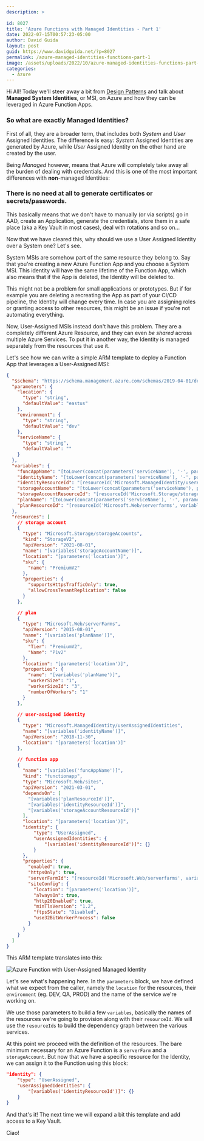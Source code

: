 ```yaml
---
description: >
  
id: 8027
title: 'Azure Functions with Managed Identities - Part 1'
date: 2022-07-15T00:57:23-05:00
author: David Guida
layout: post
guid: https://www.davidguida.net/?p=8027
permalink: /azure-managed-identities-functions-part-1
image: /assets/uploads/2022/10/azure-managed-identities-functions-part-1.jpg
categories:  
  - Azure
---
```


Hi All! Today we'll steer away a bit from <a href='/is-dependency-injection-dead-part-1' target='_blank'>Design Patterns</a> and talk about **Managed System Identities**, or MSI, on Azure and how they can be leveraged in Azure Function Apps.

### So what are exactly **Managed Identities**? 

First of all, they are a broader term, that includes both *System* and *User* Assigned Identities. The difference is easy: *System* Assigned Identities are generated by Azure, while *User* Assigned Identity on the other hand are created by the user.

Being *Managed* however, means that Azure will completely take away all the burden of dealing with credentials. And this is one of the most important differences with **non**-managed Identities:

### There is no need at all to generate certificates or secrets/passwords.

This basically means that we don't have to manually (or via scripts) go in AAD, create an Application, generate the credentials, store them in a safe place (aka a Key Vault in most cases), deal with rotations and so on...

Now that we have cleared this, why should we use a User Assigned Identity over a System one? Let's see.

System MSIs are somehow part of the same resource they belong to. Say that you're creating a new Azure Function App and you choose a System MSI. This identity will have the same lifetime of the Function App, which also means that if the App is deleted, the Identity will be deleted to.

This might not be a problem for small applications or prototypes. But if for example you are deleting a recreating the App as part of your CI/CD pipeline, the Identity will change every time. In case you are assigning roles or granting access to other resources, this might be an issue if you're not automating everything.

Now, User-Assigned MSIs instead don't have this problem. They are a completely different Azure Resource, and they can even *be shared* across multiple Azure Services. To put it in another way, the Identity is managed separately from the resources that use it.

Let's see how we can write a simple ARM template to deploy a Function App that leverages a User-Assigned MSI:

```json
{
  "$schema": "https://schema.management.azure.com/schemas/2019-04-01/deploymentTemplate.json#",
  "parameters": { 
    "location": {
      "type": "string",
      "defaultValue": "eastus"
    },
    "environment": {
      "type": "string",
      "defaultValue": "dev"
    },
    "serviceName": {
      "type": "string",
      "defaultValue": ""
    }
  },
  "variables": {
    "funcAppName": "[toLower(concat(parameters('serviceName'), '-', parameters('environment')))]",
    "identityName": "[toLower(concat(parameters('serviceName'), '-', parameters('environment')))]",
    "identityResourceId": "[resourceId('Microsoft.ManagedIdentity/userAssignedIdentities', variables('identityName'))]",
    "storageAccountName": "[toLower(concat(parameters('serviceName'), parameters('environment')))]",
    "storageAccountResourceId": "[resourceId('Microsoft.Storage/storageAccounts', variables('storageAccountName'))]",
    "planName": "[toLower(concat(parameters('serviceName'), '-', parameters('environment')))]",
    "planResourceId": "[resourceId('Microsoft.Web/serverfarms', variables('planName'))]"
  },
  "resources": [
    // storage account
    {
      "type": "Microsoft.Storage/storageAccounts",
      "kind": "StorageV2",
      "apiVersion": "2021-08-01",
      "name": "[variables('storageAccountName')]",
      "location": "[parameters('location')]",
      "sku": {
        "name": "PremiumV2"
      },
      "properties": {
        "supportsHttpsTrafficOnly": true,
        "allowCrossTenantReplication": false
      }
    },

    // plan
    {
      "type": "Microsoft.Web/serverFarms",
      "apiVersion": "2015-08-01",
      "name": "[variables('planName')]",
      "sku": {
        "Tier": "PremiumV2",
        "Name": "P1v2"
      },
      "location": "[parameters('location')]",
      "properties": {
        "name": "[variables('planName')]",
        "workerSize": "1",
        "workerSizeId": "3",
        "numberOfWorkers": "1"
      }
    },

    // user-assigned identity
    {
      "type": "Microsoft.ManagedIdentity/userAssignedIdentities",
      "name": "[variables('identityName')]",
      "apiVersion": "2018-11-30",
      "location": "[parameters('location')]"
    },

    // function app
    {
      "name": "[variables('funcAppName')]",
      "kind": "functionapp",
      "type": "Microsoft.Web/sites",
      "apiVersion": "2021-03-01",
      "dependsOn": [
        "[variables('planResourceId')]",
        "[variables('identityResourceId')]",
        "[variables('storageAccountResourceId')]"
      ],
      "location": "[parameters('location')]",
      "identity": {
          "type": "UserAssigned",
          "userAssignedIdentities": {
              "[variables('identityResourceId')]": {}
          }
      },    
      "properties": {
        "enabled": true,
        "httpsOnly": true,
        "serverFarmId": "[resourceId('Microsoft.Web/serverfarms', variables('planName'))]",        
        "siteConfig": {
          "location": "[parameters('location')]",
          "alwaysOn": true,
          "http20Enabled": true,
          "minTlsVersion": "1.2",
          "ftpsState": "Disabled",
          "use32BitWorkerProcess": false
        }
      }
    }
  ]
}
```
This ARM template translates into this:

![Azure Function with User-Assigned Managed Identity](/assets/uploads/2022/10/user-assigned-identity-resources.jpg)

Let's see what's happening here. In the `parameters` block, we have defined what we expect from the caller, namely the `location` for the resources, their `environment` (eg. DEV, QA, PROD) and the name of the service we're working on.

We use those parameters to build a few `variables`, basically the names of the resources we're going to provision along with their `resourceId`. We will use the `resourceIds` to build the dependency graph between the various services.

At this point we proceed with the definition of the resources. The bare minimum necessary for an Azure Function is a `serverFarm` and a `storageAccount`. But now that we have a specific resource for the Identity, we can assign it to the Function using this block:
```json
"identity": {
    "type": "UserAssigned",
    "userAssignedIdentities": {
        "[variables('identityResourceId')]": {}
    }
}
```      

And that's it! The next time we will expand a bit this template and add access to a Key Vault.

Ciao!